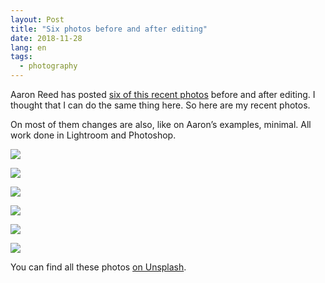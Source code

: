 ```yaml
---
layout: Post
title: "Six photos before and after editing"
date: 2018-11-28
lang: en
tags:
  - photography
---
```


Aaron Reed has posted [six of this recent photos](https://www.facebook.com/aaron.reed.184/posts/10214205087613670) before and after editing. I thought that I can do the same thing here. So here are my recent photos.

On most of them changes are also, like on Aaron’s examples, minimal. All work done in Lightroom and Photoshop.

![](/images/blog/six-1.jpg)

<!--more-->

![](/images/blog/six-2.jpg)

![](/images/blog/six-3.jpg)

![](/images/blog/six-4.jpg)

![](/images/blog/six-5.jpg)

![](/images/blog/six-6.jpg)

You can find all these photos [on Unsplash](https://unsplash.com/@sapegin).

